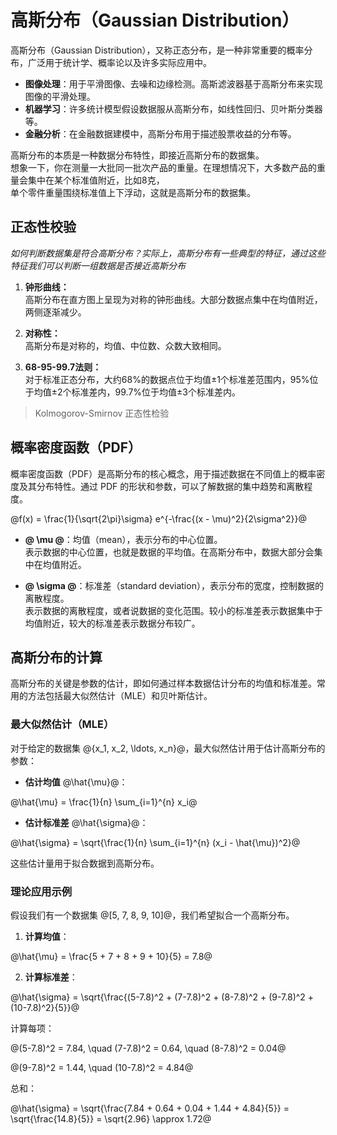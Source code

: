 # 高斯分布（Gaussian Distribution）

高斯分布（Gaussian Distribution），又称正态分布，是一种非常重要的概率分布，广泛用于统计学、概率论以及许多实际应用中。  

* **图像处理**：用于平滑图像、去噪和边缘检测。高斯滤波器基于高斯分布来实现图像的平滑处理。
* **机器学习**：许多统计模型假设数据服从高斯分布，如线性回归、贝叶斯分类器等。
* **金融分析**：在金融数据建模中，高斯分布用于描述股票收益的分布等。


高斯分布的本质是一种数据分布特性，即接近高斯分布的数据集。  
想象一下，你在测量一大批同一批次产品的重量。在理想情况下，大多数产品的重量会集中在某个标准值附近，比如8克，  
单个零件重量围绕标准值上下浮动，这就是高斯分布的数据集。


## 正态性校验  

*如何判断数据集是符合高斯分布？实际上，高斯分布有一些典型的特征，通过这些特征我们可以判断一组数据是否接近高斯分布*

1. **钟形曲线：**  
    高斯分布在直方图上呈现为对称的钟形曲线。大部分数据点集中在均值附近，两侧逐渐减少。

2. **对称性：**  
    高斯分布是对称的，均值、中位数、众数大致相同。

3. **68-95-99.7法则：**  
    对于标准正态分布，大约68%的数据点位于均值±1个标准差范围内，95%位于均值±2个标准差内，99.7%位于均值±3个标准差内。


> Kolmogorov-Smirnov 正态性检验


## 概率密度函数（PDF）

概率密度函数（PDF）是高斯分布的核心概念，用于描述数据在不同值上的概率密度及其分布特性。通过 PDF 的形状和参数，可以了解数据的集中趋势和离散程度。  

@f(x) = \frac{1}{\sqrt{2\pi}\sigma} e^{-\frac{(x - \mu)^2}{2\sigma^2}}@

- **@ \mu @**：均值（mean），表示分布的中心位置。  
表示数据的中心位置，也就是数据的平均值。在高斯分布中，数据大部分会集中在均值附近。

- **@ \sigma @**：标准差（standard deviation），表示分布的宽度，控制数据的离散程度。  
表示数据的离散程度，或者说数据的变化范围。较小的标准差表示数据集中于均值附近，较大的标准差表示数据分布较广。



## 高斯分布的计算

高斯分布的关键是参数的估计，即如何通过样本数据估计分布的均值和标准差。常用的方法包括最大似然估计（MLE）和贝叶斯估计。

### 最大似然估计（MLE）

对于给定的数据集 @\{x_1, x_2, \ldots, x_n\}@，最大似然估计用于估计高斯分布的参数：

- **估计均值** @\hat{\mu}@：

@\hat{\mu} = \frac{1}{n} \sum_{i=1}^{n} x_i@

- **估计标准差** @\hat{\sigma}@：

@\hat{\sigma} = \sqrt{\frac{1}{n} \sum_{i=1}^{n} (x_i - \hat{\mu})^2}@

这些估计量用于拟合数据到高斯分布。

### 理论应用示例

假设我们有一个数据集 @[5, 7, 8, 9, 10]@，我们希望拟合一个高斯分布。

1. **计算均值**：

@\hat{\mu} = \frac{5 + 7 + 8 + 9 + 10}{5} = 7.8@

2. **计算标准差**：

@\hat{\sigma} = \sqrt{\frac{(5-7.8)^2 + (7-7.8)^2 + (8-7.8)^2 + (9-7.8)^2 + (10-7.8)^2}{5}}@

计算每项：

@(5-7.8)^2 = 7.84, \quad (7-7.8)^2 = 0.64, \quad (8-7.8)^2 = 0.04@

@(9-7.8)^2 = 1.44, \quad (10-7.8)^2 = 4.84@

总和：

@\hat{\sigma} = \sqrt{\frac{7.84 + 0.64 + 0.04 + 1.44 + 4.84}{5}} = \sqrt{\frac{14.8}{5}} = \sqrt{2.96} \approx 1.72@
